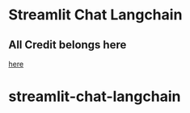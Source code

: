 # Streamlit Chat Langchain

## All Credit belongs here

[here](https://www.youtube.com/watch?v=sWVfGIiWmaQ)
# streamlit-chat-langchain
